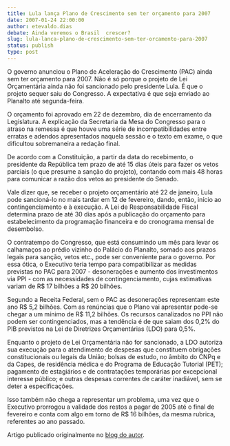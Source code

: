```yaml
---
title: Lula lança Plano de Crescimento sem ter orçamento para 2007
date: 2007-01-24 22:00:00
author: etevaldo.dias
debate: Ainda veremos o Brasil  crescer?
slug: lula-lanca-plano-de-crescimento-sem-ter-orcamento-para-2007
status: publish 
type: post
---
```


O governo anunciou o Plano de Aceleração do Crescimento (PAC) ainda sem ter orçamento para 2007. Não é só porque o projeto de Lei Orçamentária ainda não foi sancionado pelo presidente Lula. É que o projeto sequer saiu do Congresso. A expectativa é que seja enviado ao Planalto até segunda-feira.  
  
O orçamento foi aprovado em 22 de dezembro, dia de encerramento da Legislatura. A explicação da Secretaria da Mesa do Congresso para o atraso na remessa é que houve uma série de incompatibilidades entre erratas e adendos apresentados naquela sessão e o texto em exame, o que dificultou sobremaneira a redação final.  
  
De acordo com a Constituição, a partir da data do recebimento, o  
presidente da República tem prazo de até 15 dias úteis para fazer os vetos parciais (o que presume a sanção do projeto), contando com mais 48 horas para comunicar a razão dos vetos ao presidente do Senado.  
  
Vale dizer que, se receber o projeto orçamentário até 22 de janeiro, Lula pode sancioná-lo no mais tardar em 12 de fevereiro, dando, então, início ao contingenciamento e à execução. A Lei de Responsabilidade Fiscal determina prazo de até 30 dias após a publicação do orçamento para estabelecimento da programação financeira e do cronograma mensal de desembolso.  
  
O contratempo do Congresso, que está consumindo um mês para levar os calhamaços ao prédio vizinho do Palácio do Planalto, somado aos prazos legais para sanção, vetos etc., pode ser conveniente para o governo. Por essa ótica, o Executivo teria tempo para compatibilizar as medidas previstas no PAC para 2007 - desonerações e aumento dos investimentos via PPI - com as necessidades de contingenciamento, cujas estimativas variam de R$ 17 bilhões a R$ 20 bilhões.  
  
Segundo a Receita Federal, sem o PAC as desonerações representam este ano R$ 5,2 bilhões. Com as renúncias que o Plano vai apresentar pode-se chegar a um mínimo de R$ 11,2 bilhões. Os recursos canalizados no PPI não podem ser contingenciados, mas a tendência é de que saiam dos 0,2% do PIB previstos na Lei de Diretrizes Orçamentárias (LDO) para 0,5%.  
  
Enquanto o projeto de Lei Orçamentária não for sancionado, a LDO autoriza sua execução para o atendimento de despesas que constituem obrigações constitucionais ou legais da União; bolsas de estudo, no âmbito do CNPq e da Capes, de residência médica e do Programa de Educação Tutorial (PET); pagamento de estagiários e de contratações temporárias por excepcional interesse público; e outras despesas correntes de caráter inadiável, sem se deter a especificações.  
  
Isso também não chega a representar um problema, uma vez que o Executivo prorrogou a validade dos restos a pagar de 2005 até o final de fevereiro e conta com algo em torno de R$ 16 bilhões, da mesma rubrica, referentes ao ano passado.  
  
Artigo publicado originalmente no [blog do autor](http://blogdoet.blig.ig.com.br/).
